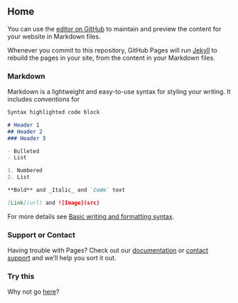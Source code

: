 
## Home

You can use the [editor on GitHub](https://github.com/robinammon/robinammon.github.io/edit/main/README.md) to maintain and preview the content for your website in Markdown files.

Whenever you commit to this repository, GitHub Pages will run [Jekyll](https://jekyllrb.com/) to rebuild the pages in your site, from the content in your Markdown files.

### Markdown

Markdown is a lightweight and easy-to-use syntax for styling your writing. It includes conventions for

```markdown
Syntax highlighted code block

# Header 1
## Header 2
### Header 3

- Bulleted
- List

1. Numbered
2. List

**Bold** and _Italic_ and `Code` text

[Link](url) and ![Image](src)
```

For more details see [Basic writing and formatting syntax](https://docs.github.com/en/github/writing-on-github/getting-started-with-writing-and-formatting-on-github/basic-writing-and-formatting-syntax).

<!---
### Jekyll Themes

Your Pages site will use the layout and styles from the Jekyll theme you have selected in your [repository settings](https://github.com/robinammon/robinammon.github.io/settings/pages). The name of this theme is saved in the Jekyll `_config.yml` configuration file.
-->

### Support or Contact

Having trouble with Pages? Check out our [documentation](https://docs.github.com/categories/github-pages-basics/) or [contact support](https://support.github.com/contact) and we’ll help you sort it out.

### Try this

Why not go [here](https://robinammon.github.io/research/)?
